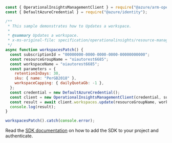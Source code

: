 ```javascript
const { OperationalInsightsManagementClient } = require("@azure/arm-operationalinsights");
const { DefaultAzureCredential } = require("@azure/identity");

/**
 * This sample demonstrates how to Updates a workspace.
 *
 * @summary Updates a workspace.
 * x-ms-original-file: specification/operationalinsights/resource-manager/Microsoft.OperationalInsights/stable/2021-06-01/examples/WorkspacesUpdate.json
 */
async function workspacesPatch() {
  const subscriptionId = "00000000-0000-0000-0000-00000000000";
  const resourceGroupName = "oiautorest6685";
  const workspaceName = "oiautorest6685";
  const parameters = {
    retentionInDays: 30,
    sku: { name: "PerGB2018" },
    workspaceCapping: { dailyQuotaGb: -1 },
  };
  const credential = new DefaultAzureCredential();
  const client = new OperationalInsightsManagementClient(credential, subscriptionId);
  const result = await client.workspaces.update(resourceGroupName, workspaceName, parameters);
  console.log(result);
}

workspacesPatch().catch(console.error);
```

Read the [SDK documentation](https://github.com/Azure/azure-sdk-for-js/blob/%40azure%2Farm-operationalinsights_8.0.1/sdk/operationalinsights/arm-operationalinsights/README.md) on how to add the SDK to your project and authenticate.
